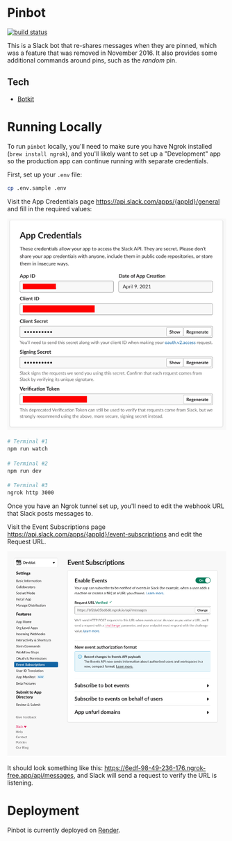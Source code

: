 # Pinbot

<a href="https://github.com/brandongregoryscott/pinbot/actions/workflows/build.yaml">
    <img alt="build status" src="https://github.com/brandongregoryscott/pinbot/actions/workflows/build.yaml/badge.svg"/>
</a>

This is a Slack bot that re-shares messages when they are pinned, which was a feature that was removed in November 2016. It also provides some additional commands around pins, such as the _random_ pin.

## Tech

-   [Botkit](https://github.com/howdyai/botkit)

# Running Locally

To run `pinbot` locally, you'll need to make sure you have Ngrok installed (`brew install ngrok`), and you'll likely want to set up a "Development" app so the production app can continue running with separate credentials.

First, set up your `.env` file:

```sh
cp .env.sample .env
```

Visit the App Credentials page https://api.slack.com/apps/{appId}/general and fill in the required values:

![App Credentials](./AppCredentials.png)

```sh
# Terminal #1
npm run watch

# Terminal #2
npm run dev

# Terminal #3
ngrok http 3000
```

Once you have an Ngrok tunnel set up, you'll need to edit the webhook URL that Slack posts messages to.

Visit the Event Subscriptions page https://api.slack.com/apps/{appId}/event-subscriptions and edit the Request URL.

![Event Subscriptions page](./EventSubscriptions.png)

It should look something like this: https://6edf-98-49-236-176.ngrok-free.app/api/messages, and Slack will send a request to verify the URL is listening.

# Deployment

Pinbot is currently deployed on [Render](https://render.com/).
